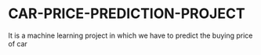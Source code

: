 # CAR-PRICE-PREDICTION-PROJECT
It is a machine learning project in which we have to predict the buying price of car
